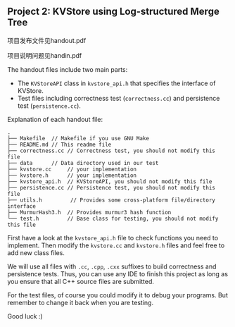 ## Project 2: KVStore using Log-structured Merge Tree

项目发布文件见handout.pdf

项目说明问题见handin.pdf

The handout files include two main parts:

- The `KVStoreAPI` class in `kvstore_api.h` that specifies the interface of KVStore.
- Test files including correctness test (`correctness.cc`) and persistence test (`persistence.cc`).

Explanation of each handout file:

```text
.
├── Makefile  // Makefile if you use GNU Make
├── README.md // This readme file
├── correctness.cc // Correctness test, you should not modify this file
├── data      // Data directory used in our test
├── kvstore.cc     // your implementation
├── kvstore.h      // your implementation
├── kvstore_api.h  // KVStoreAPI, you should not modify this file
├── persistence.cc // Persistence test, you should not modify this file
├── utils.h         // Provides some cross-platform file/directory interface
├── MurmurHash3.h  // Provides murmur3 hash function
└── test.h         // Base class for testing, you should not modify this file
```


First have a look at the `kvstore_api.h` file to check functions you need to implement. Then modify the `kvstore.cc` and `kvstore.h` files and feel free to add new class files.

We will use all files with `.cc`, `.cpp`, `.cxx` suffixes to build correctness and persistence tests. Thus, you can use any IDE to finish this project as long as you ensure that all C++ source files are submitted.

For the test files, of course you could modify it to debug your programs. But remember to change it back when you are testing.

Good luck :)

